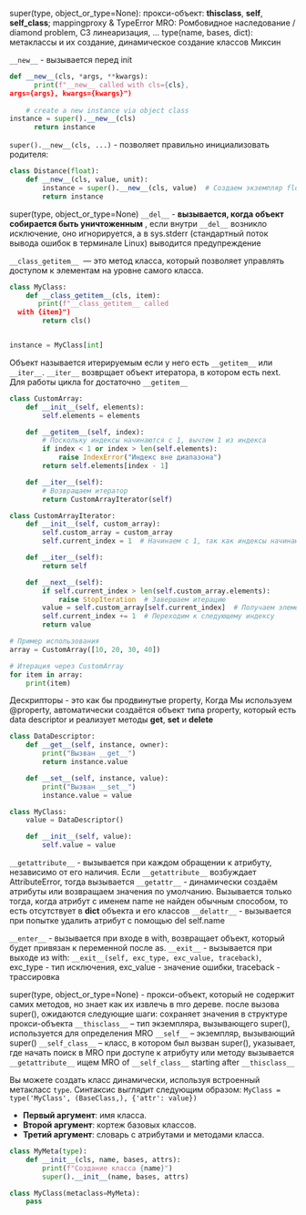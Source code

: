   super(type, object_or_type=None): прокси-объект: __thisclass__, __self__, __self_class__; mappingproxy & TypeError MRO: Ромбовидное наследование / diamond problem, C3 линеаризация, ... type(name, bases, dict): метаклассы и их создание, динамическое создание классов Миксин

`__new__` - вызывается перед init
```python
def __new__(cls, *args, **kwargs):
      print(f"__new__ called with cls={cls}, 
args={args}, kwargs={kwargs}")
      
	# create a new instance via object class
instance = super().__new__(cls)
      return instance

```
`super().__new__(cls, ...)` - позволяет правильно инициализовать родителя:
```python
class Distance(float):
    def __new__(cls, value, unit):
        instance = super().__new__(cls, value)  # Создаем экземпляр float
        return instance
```
super(type, object_or_type=None)
`__del__` - **вызывается, когда объект собирается быть уничтоженным** ,  если внутри `__del__` возникло исключение, оно игнорируется, а в sys.stderr (стандартный поток вывода ошибок в терминале Linux) выводится предупреждение

`__class_getitem__`  — это метод класса, который позволяет управлять доступом к элементам на уровне самого класса.
```python
class MyClass:
    def __class_getitem__(cls, item):
       print(f"__class_getitem__ called 
  with {item}")
        return cls()


instance = MyClass[int]
```

Объект называется итерируемым если у него есть `__getitem__` или `__iter__`.
`__iter__` возврщает объект итератора, в котором есть next.
Для работы цикла for достаточно `__getitem__`
```python
class CustomArray:
    def __init__(self, elements):
        self.elements = elements

    def __getitem__(self, index):
        # Поскольку индексы начинаются с 1, вычтем 1 из индекса
        if index < 1 or index > len(self.elements):
            raise IndexError("Индекс вне диапазона")
        return self.elements[index - 1]

    def __iter__(self):
        # Возвращаем итератор
        return CustomArrayIterator(self)

class CustomArrayIterator:
    def __init__(self, custom_array):
        self.custom_array = custom_array
        self.current_index = 1  # Начинаем с 1, так как индексы начинаются с 1

    def __iter__(self):
        return self

    def __next__(self):
        if self.current_index > len(self.custom_array.elements):
            raise StopIteration  # Завершаем итерацию
        value = self.custom_array[self.current_index]  # Получаем элемент по индексу
        self.current_index += 1  # Переходим к следующему индексу
        return value

# Пример использования
array = CustomArray([10, 20, 30, 40])

# Итерация через CustomArray
for item in array:
    print(item)
```

Дескрипторы - это как бы продвинутые property, Когда Мы используем @property, автоматически создаётся объект типа property, который есть data descriptor и реализует методы __get__, __set__ и __delete__
```python
class DataDescriptor:
    def __get__(self, instance, owner):
        print("Вызван __get__")
        return instance.value

    def __set__(self, instance, value):
        print("Вызван __set__")
        instance.value = value

class MyClass:
    value = DataDescriptor()

    def __init__(self, value):
        self.value = value
```
`__getattribute__` - вызывается при каждом обращении к атрибуту, независимо от его наличия. Если `__getattribute__` возбуждает AttributeError, тогда вызывается `__getattr__` - динамически создаём атрибуты или возвращаем значения по умолчанию. Вызывается только тогда, когда атрибут с именем name не найден обычным способом, то есть отсутствует в __dict__ объекта и его классов
`__delattr__` - вызывается при попытке удалить атрибут с помощью del self.name

`__enter__` - вызывается при входе в with, возвращает объект, который будет привязан к переменной после as.
`__exit__` - вызывается при выходе из with: `__exit__(self, exc_type, exc_value, traceback)`, exc_type - тип исключения, exc_value - значение ошибки, traceback - трассировка

super(type, object_or_type=None) - прокси-объект, который не содержит самих методов, но знает как их извлечь в mro дереве.
после вызова super(), ожидаются следующие шаги:
сохраняет значения в структуре прокси-объекта
`__thisclass__`	– тип экземпляра, вызывающего super(), используется для определения MRO
`__self__`		– экземпляр, вызывающий super()
`__self_class__`	– класс, в котором был вызван super(), указывает, где начать поиск в MRO
при доступе к атрибуту или методу вызывается `__getattribute__`
ищем MRO of `__self_class__` starting after `__thisclass__`

Вы можете создать класс динамически, используя встроенный метакласс `type`. Синтаксис выглядит следующим образом:
`MyClass = type('MyClass', (BaseClass,), {'attr': value})`
- **Первый аргумент**: имя класса.
- **Второй аргумент**: кортеж базовых классов.
- **Третий аргумент**: словарь с атрибутами и методами класса.
```python
class MyMeta(type):
    def __init__(cls, name, bases, attrs):
        print(f"Создание класса {name}")
        super().__init__(name, bases, attrs)

class MyClass(metaclass=MyMeta):
    pass
```